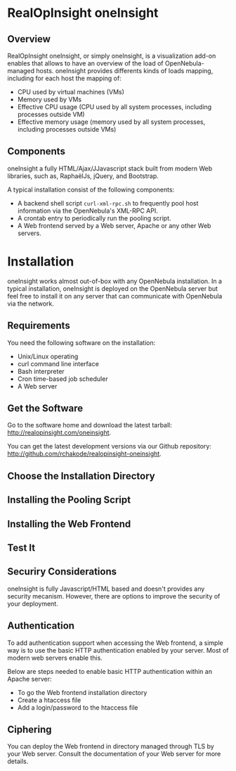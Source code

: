 RealOpInsight oneInsight
========================

Overview
--------
RealOpInsight oneInsight, or simply oneInsight, is a visualization add-on enables that allows 
to have an overview of the load of OpenNebula-managed hosts. oneInsight provides differents 
kinds of loads mapping, including for each host the mapping of:

* CPU used by virtual machines (VMs)
* Memory used by VMs
* Effective CPU usage (CPU used by all system processes, including 
  processes outside VM)
* Effective memory usage (memory used by all system processes, including 
  processes outside VMs)

Components
----------
oneInsight a fully HTML/Ajax/JJavascript stack built from modern Web libraries, 
such as, RaphaëlJs, jQuery, and Bootstrap.

A typical installation consist of the following components:
 
* A backend shell script ``curl-xml-rpc.sh`` to frequently pool host information
  via the OpenNebula's XML-RPC API. 
* A crontab entry to periodically run the pooling script. 
* A Web frontend served by a Web server, Apache or any other Web servers. 

Installation
============
oneInsight works almost out-of-box with any OpenNebula installation.
In a typical installation, oneInsight is deployed on the OpenNebula 
server but feel free to install it on any server that can communicate 
with OpenNebula via the network.

Requirements
------------
You need the following software on the installation:

* Unix/Linux operating
* curl command line interface
* Bash interpreter
* Cron time-based job scheduler
* A Web server

Get the Software
----------------
Go to the software home and download the latest tarball: 
http://realopinsight.com/oneinsight.

You can get the latest development versions via our Github repository: 
http://github.com/rchakode/realopinsight-oneinsight.

Choose the Installation Directory
---------------------------------

Installing the Pooling Script
-----------------------------

Installing the Web Frontend
---------------------------

Test It
-------


Securiry Considerations
-----------------------
oneInsight is fully Javascript/HTML based and doesn't provides any security mecanism.
However, there are options to improve the security of your deployment.

Authentication
--------------
To add authentication support when accessing the Web frontend, a simple way is to 
use the basic HTTP authentication enabled by your server. Most of modern web servers
enable this. 

Below are steps needed to enable basic HTTP authentication within an Apache 
server:

* To go the Web frontend installation directory
* Create a htaccess file
* Add a login/password to the htaccess file

Ciphering
---------
You can deploy the Web frontend in directory managed through TLS
by your Web server. Consult the documentation of your Web server for 
more details. 

